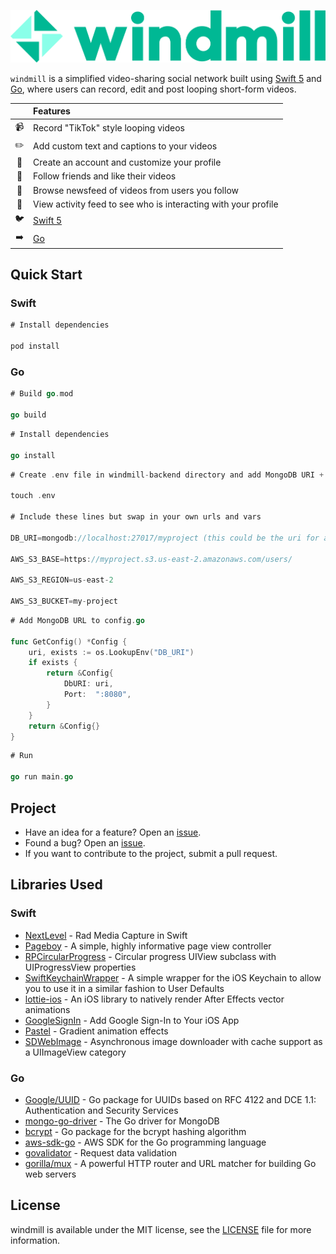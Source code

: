 <p><img src="https://github.com/cmulugeta/ios-video-sharing-app/blob/master/windmill_banner.png" style="max-width:100%;" alt="windmill"></p>

`windmill` is a simplified video-sharing social network built using [Swift 5](https://developer.apple.com/swift/) and [Go](https://golang.org/), where users can record, edit and post looping short-form videos.

|  | Features |
|:---------:|:---------------------------------------------------------------|
| :video_camera: | Record "TikTok" style looping videos |  
| :pencil2: | Add custom text and captions to your videos |
| :bust_in_silhouette: | Create an account and customize your profile |
| :green_heart: | Follow friends and like their videos |
| :newspaper: | Browse newsfeed of videos from users you follow |
| :wave: | View activity feed to see who is interacting with your profile |   
| :bird: | [Swift 5](https://developer.apple.com/swift/) |  
| :arrow_right: | [Go](https://golang.org/) |  

## Quick Start

### Swift

```swift
# Install dependencies

pod install
```

### Go

```go
# Build go.mod

go build
```

```go
# Install dependencies

go install
```

```go
# Create .env file in windmill-backend directory and add MongoDB URI + AWS S3 vars

touch .env

# Include these lines but swap in your own urls and vars

DB_URI=mongodb://localhost:27017/myproject (this could be the uri for a local instance or MongoDB Atlas)

AWS_S3_BASE=https://myproject.s3.us-east-2.amazonaws.com/users/

AWS_S3_REGION=us-east-2

AWS_S3_BUCKET=my-project

```

```go
# Add MongoDB URL to config.go

func GetConfig() *Config {
	uri, exists := os.LookupEnv("DB_URI")
	if exists {
		return &Config{
			DbURI: uri,
			Port:  ":8080",
		}
	}
	return &Config{}
}

```

```go
# Run

go run main.go
```

## Project

- Have an idea for a feature? Open an [issue](https://github.com/cmulugeta/ios-video-sharing-app/issues).
- Found a bug? Open an [issue](https://github.com/cmulugeta/ios-video-sharing-app/issues).
- If you want to contribute to the project, submit a pull request.

## Libraries Used

### Swift

* [NextLevel](https://github.com/NextLevel/NextLevel) - Rad Media Capture in Swift
* [Pageboy](https://github.com/uias/Pageboy) - A simple, highly informative page view controller
* [RPCircularProgress](https://github.com/iwasrobbed/RPCircularProgress) - Circular progress UIView subclass with UIProgressView properties
* [SwiftKeychainWrapper](https://github.com/jrendel/SwiftKeychainWrapper) - A simple wrapper for the iOS Keychain to allow you to use it in a similar fashion to User Defaults
* [lottie-ios](https://github.com/airbnb/lottie-ios) - An iOS library to natively render After Effects vector animations
* [GoogleSignIn](https://developers.google.com/identity/sign-in/ios#swift) - Add Google Sign-In to Your iOS App
* [Pastel](https://github.com/cruisediary/Pastel) - Gradient animation effects
* [SDWebImage](https://github.com/SDWebImage/SDWebImage) - Asynchronous image downloader with cache support as a UIImageView category

### Go

* [Google/UUID](https://github.com/google/uuid) - Go package for UUIDs based on RFC 4122 and DCE 1.1: Authentication and Security Services
* [mongo-go-driver](https://github.com/mongodb/mongo-go-driver) - The Go driver for MongoDB
* [bcrypt](https://godoc.org/golang.org/x/crypto/bcrypt) - Go package for the bcrypt hashing algorithm
* [aws-sdk-go](https://github.com/aws/aws-sdk-go) - AWS SDK for the Go programming language
* [govalidator](https://github.com/thedevsaddam/govalidator) - Request data validation
* [gorilla/mux](https://github.com/gorilla/mux) - A powerful HTTP router and URL matcher for building Go web servers

## License

windmill is available under the MIT license, see the [LICENSE](https://github.com/cmulugeta/ios-video-sharing-app/blob/master/LICENSE) file for more information.
